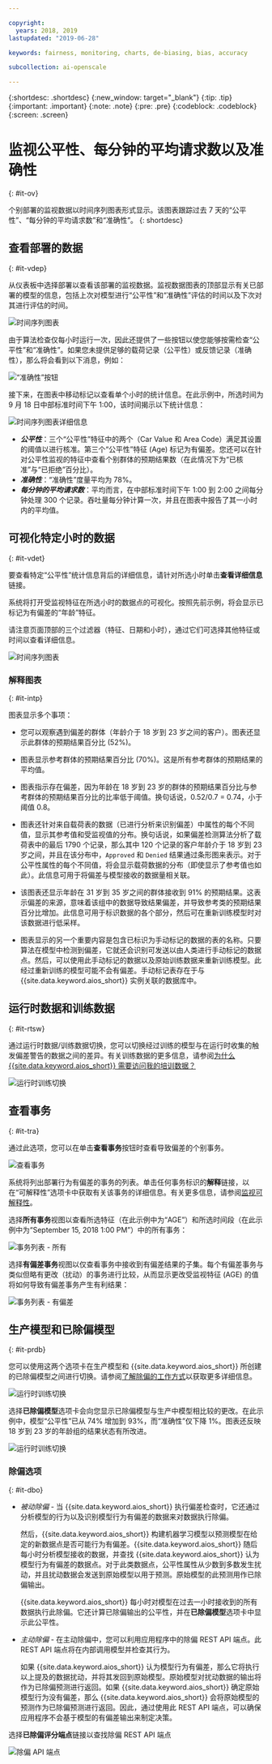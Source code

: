 ```yaml
---

copyright:
  years: 2018, 2019
lastupdated: "2019-06-28"

keywords: fairness, monitoring, charts, de-biasing, bias, accuracy

subcollection: ai-openscale

---
```


{:shortdesc: .shortdesc}
{:new_window: target="_blank"}
{:tip: .tip}
{:important: .important}
{:note: .note}
{:pre: .pre}
{:codeblock: .codeblock}
{:screen: .screen}

# 监视公平性、每分钟的平均请求数以及准确性
{: #it-ov}

个别部署的监视数据以时间序列图表形式显示。该图表跟踪过去 7 天的“公平性”、“每分钟的平均请求数”和“准确性”。
{: shortdesc}

## 查看部署的数据
{: #it-vdep}

从仪表板中选择部署以查看该部署的监视数据。监视数据图表的顶部显示有关已部署的模型的信息，包括上次对模型进行“公平性”和“准确性”评估的时间以及下次对其进行评估的时间。

![时间序列图表](images/insight-time-chart.png)

由于算法检查仅每小时运行一次，因此还提供了一些按钮以使您能够按需检查“公平性”和“准确性”。如果您未提供足够的载荷记录（公平性）或反馈记录（准确性），那么将会看到以下消息，例如：

![“准确性”按钮](images/accuracy-button.png)

接下来，在图表中移动标记以查看单个小时的统计信息。在此示例中，所选时间为 9 月 18 日中部标准时间下午 1:00，该时间揭示以下统计信息：

![时间序列图表详细信息](images/insight-time-detail.png)

- ***公平性***：三个“公平性”特征中的两个（Car Value 和 Area Code）满足其设置的阈值以进行核准。第三个“公平性”特征 (Age) 标记为有偏差。您还可以在针对公平性监视的特征中查看个别群体的预期结果数（在此情况下为“已核准”与“已拒绝”百分比）。
- ***准确性***：“准确性”度量平均为 78%。
- ***每分钟的平均请求数***：平均而言，在中部标准时间下午 1:00 到 2:00 之间每分钟处理 300 个记录。吞吐量每分钟计算一次，并且在图表中报告了其一小时内的平均值。

## 可视化特定小时的数据
{: #it-vdet}

要查看特定“公平性”统计信息背后的详细信息，请针对所选小时单击**查看详细信息**链接。

系统将打开受监视特征在所选小时的数据点的可视化。按照先前示例，将会显示已标记为有偏差的“年龄”特征。

请注意页面顶部的三个过滤器（特征、日期和小时），通过它们可选择其他特征或时间以查看详细信息。

![时间序列图表](images/insight-data-detail.png)

### 解释图表
{: #it-intp}

图表显示多个事项：

- 您可以观察遇到偏差的群体（年龄介于 18 岁到 23 岁之间的客户）。图表还显示此群体的预期结果百分比 (52%)。

- 图表显示参考群体的预期结果百分比 (70%)。这是所有参考群体的预期结果的平均值。

- 图表指示存在偏差，因为年龄在 18 岁到 23 岁的群体的预期结果百分比与参考群体的预期结果百分比的比率低于阈值。换句话说，0.52/0.7 = 0.74，小于阈值 0.8。

- 图表还针对来自载荷表的数据（已进行分析来识别偏差）中属性的每个不同值，显示其参考值和受监视值的分布。换句话说，如果偏差检测算法分析了载荷表中的最后 1790 个记录，那么其中 120 个记录的客户年龄介于 18 岁到 23 岁之间，并且在该分布中，`Approved` 和 `Denied` 结果通过条形图来表示。对于公平性属性的每个不同值，将会显示载荷数据的分布（即使显示了参考值也如此）。此信息可用于将偏差与模型接收的数据量相关联。

- 该图表还显示年龄在 31 岁到 35 岁之间的群体接收到 91% 的预期结果。这表示偏差的来源，意味着该组中的数据导致结果偏差，并导致参考类的预期结果百分比增加。此信息可用于标识数据的各个部分，然后可在重新训练模型时对该数据进行低采样。

- 图表显示的另一个重要内容是包含已标识为手动标记的数据的表的名称。只要算法在模型中检测到偏差，它就还会识别可发送以由人类进行手动标记的数据点。然后，可以使用此手动标记的数据以及原始训练数据来重新训练模型。此经过重新训练的模型可能不会有偏差。手动标记表存在于与 {{site.data.keyword.aios_short}} 实例关联的数据库中。

## 运行时数据和训练数据
{: #it-rtsw}

通过运行时数据/训练数据切换，您可以切换经过训练的模型与在运行时收集的触发偏差警告的数据之间的差异。有关训练数据的更多信息，请参阅[为什么 {{site.data.keyword.aios_short}} 需要访问我的培训数据？](/docs/services/ai-openscale?topic=ai-openscale-trainingdata#trainingdata)

![运行时训练切换](images/runtime_train_data.png)

## 查看事务
{: #it-tra}

通过此选项，您可以在单击**查看事务**按钮时查看导致偏差的个别事务。

![查看事务](images/view_transactions.png)

系统将列出部署行为有偏差的事务的列表。单击任何事务标识的**解释**链接，以在“可解释性”选项卡中获取有关该事务的详细信息。有关更多信息，请参阅[监视可解释性](/docs/services/ai-openscale?topic=ai-openscale-ie-ov)。

选择**所有事务**视图以查看所选特征（在此示例中为“AGE”）和所选时间段（在此示例中为“September 15, 2018 1:00 PM”）中的所有事务：

![事务列表 - 所有](images/transaction_list1.png)

选择**有偏差事务**视图以仅查看事务中接收到有偏差结果的子集。每个有偏差事务与类似但略有更改（扰动）的事务进行比较，从而显示更改受监视特征 (AGE) 的值将如何导致有偏差事务产生有利结果：

![事务列表 - 有偏差](images/transaction_list2.png)

## 生产模型和已除偏模型
{: #it-prdb}

您可以使用这两个选项卡在生产模型和 {{site.data.keyword.aios_short}} 所创建的已除偏模型之间进行切换。请参阅[了解除偏的工作方式](/docs/services/ai-openscale?topic=ai-openscale-mf-monitor#mf-debias)以获取更多详细信息。

![运行时训练切换](images/bias-debias.png)

选择**已除偏模型**选项卡会向您显示已除偏模型与生产中模型相比较的更改。在此示例中，模型“公平性”已从 74% 增加到 93%，而“准确性”仅下降 1%。图表还反映 18 岁到 23 岁的年龄组的结果状态有所改进。

![运行时训练切换](images/insight-data-detail2.png)

### 除偏选项
{: #it-dbo}

- *被动除偏* - 当 {{site.data.keyword.aios_short}} 执行偏差检查时，它还通过分析模型的行为以及识别模型行为有偏差的数据来对数据执行除偏。

  然后，{{site.data.keyword.aios_short}} 构建机器学习模型以预测模型在给定的新数据点是否可能行为有偏差。{{site.data.keyword.aios_short}} 随后每小时分析模型接收的数据，并查找 {{site.data.keyword.aios_short}} 认为模型行为有偏差的数据点。对于此类数据点，公平性属性从少数到多数发生扰动，并且扰动数据会发送到原始模型以用于预测。原始模型的此预测用作已除偏输出。

  {{site.data.keyword.aios_short}} 每小时对模型在过去一小时接收到的所有数据执行此除偏。它还计算已除偏输出的公平性，并在**已除偏模型**选项卡中显示此公平性。

- *主动除偏* - 在主动除偏中，您可以利用应用程序中的除偏 REST API 端点。此 REST API 端点将在内部调用模型并检查其行为。

  如果 {{site.data.keyword.aios_short}} 认为模型行为有偏差，那么它将执行以上提及的数据扰动，并将其发回到原始模型。原始模型对扰动数据的输出将作为已除偏预测进行返回。如果 {{site.data.keyword.aios_short}} 确定原始模型行为没有偏差，那么 {{site.data.keyword.aios_short}} 会将原始模型的预测作为已除偏预测进行返回。因此，通过使用此 REST API 端点，可以确保应用程序不会基于模型的有偏差输出来制定决策。

选择**已除偏评分端点**链接以查找除偏 REST API 端点

![除偏 API 端点](images/insight-debias-api.png)
